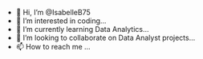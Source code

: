 - 👋 Hi, I’m @IsabelleB75
- 👀 I’m interested in coding...
- 🌱 I’m currently learning Data Analytics...
- 💞️ I’m looking to collaborate on Data Analyst projects...
- 📫 How to reach me ...

<!---
IsabelleB75/IsabelleB75 is a ✨ special ✨ repository because its `README.md` (this file) appears on your GitHub profile.
You can click the Preview link to take a look at your changes.
--->
